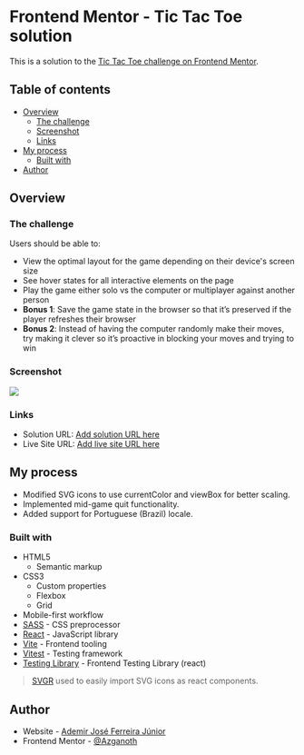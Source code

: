 # Frontend Mentor - Tic Tac Toe solution

This is a solution to the [Tic Tac Toe challenge on Frontend Mentor](https://www.frontendmentor.io/challenges/tic-tac-toe-game-Re7ZF_E2v).

## Table of contents

- [Overview](#overview)
  - [The challenge](#the-challenge)
  - [Screenshot](#screenshot)
  - [Links](#links)
- [My process](#my-process)
  - [Built with](#built-with)
- [Author](#author)

## Overview

### The challenge

Users should be able to:

- View the optimal layout for the game depending on their device's screen size
- See hover states for all interactive elements on the page
- Play the game either solo vs the computer or multiplayer against another person
- **Bonus 1**: Save the game state in the browser so that it’s preserved if the player refreshes their browser
- **Bonus 2**: Instead of having the computer randomly make their moves, try making it clever so it’s proactive in blocking your moves and trying to win

### Screenshot

![](./screenshot.jpg)

### Links

- Solution URL: [Add solution URL here](https://your-solution-url.com)
- Live Site URL: [Add live site URL here](https://your-live-site-url.com)

## My process

- Modified SVG icons to use currentColor and viewBox for better scaling.
- Implemented mid-game quit functionality.
- Added support for Portuguese (Brazil) locale.

### Built with

- HTML5
  - Semantic markup
- CSS3
  - Custom properties
  - Flexbox
  - Grid
- Mobile-first workflow
- [SASS](https://sass-lang.com/) - CSS preprocessor
- [React](https://react.dev/) - JavaScript library
- [Vite](https://vitejs.dev/) - Frontend tooling
- [Vitest](https://vitest.dev/) - Testing framework
- [Testing Library](https://testing-library.com/) - Frontend Testing Library (react)

> [SVGR](https://react-svgr.com/) used to easily import SVG icons as react components.

## Author

- Website - [Ademir José Ferreira Júnior](https://github.com/Azganoth)
- Frontend Mentor - [@Azganoth](https://www.frontendmentor.io/profile/Azganoth)
